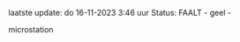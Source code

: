laatste update: 
do 16-11-2023  3:46   uur 
Status: FAALT - geel - 
<div class="service Y">microstation</div>